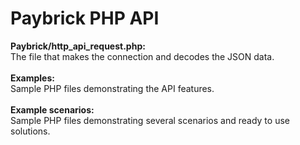 # Paybrick PHP API

<b>Paybrick/http_api_request.php:</b><br>
The file that makes the connection and decodes the JSON data.
<br><br>
<b>Examples:</b><br>
Sample PHP files demonstrating the API features.
<br><br>
<b>Example scenarios:</b><br>
Sample PHP files demonstrating several scenarios and ready to use solutions.


